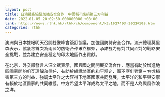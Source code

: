 ```yaml
---
layout: post
title: 日澳擬簽協議加強安全合作　中國稱不應損第三方利益
date: 2022-01-05 20:02:50.000000000 +08:00
link: https://news.rthk.hk/rthk/ch/component/k2/1627493-20220105.htm
categories: rthk
---
```


澳洲與日本據報明天召開視像峰會簽訂協議，加強國防與安全合作。澳洲總理莫里森表示，協議將首次為兩國的防衛合作確立框架，承諾努力應對共同面對的戰略安全挑戰，並為建立安全穩定的印太地區作出貢獻。

在北京，外交部發言人汪文斌表示，國與國之間開展交流合作，應當有助於增進地區國家間的相互理解和信任，有助於維護地區的和平穩定，而不應針對第三方或損害第三方的利益，強調太平洋之大容得下地區國家共同發展，太平洋的和平與安寧有賴於地區國家的共同維護。中方希望太平洋成為太平之地，而不是人為興風作浪之洋。
